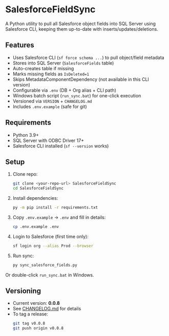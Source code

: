# SalesforceFieldSync

A Python utility to pull all Salesforce object fields into SQL Server using Salesforce CLI, keeping them up-to-date with inserts/updates/deletions.

## Features
- Uses Salesforce CLI (`sf force schema ...`) to pull object/field metadata
- Stores into SQL Server (`SalesforceFields` table)
- Auto-creates table if missing
- Marks missing fields as `IsDeleted=1`
- Skips MetadataComponentDependency (not available in this CLI version)
- Configurable via `.env` (DB + Org alias + CLI path)
- Windows batch script (`run_sync.bat`) for one-click execution
- Versioned via `VERSION` + `CHANGELOG.md`
- Includes `.env.example` (safe for git)

## Requirements
- Python 3.9+
- SQL Server with ODBC Driver 17+
- Salesforce CLI installed (`sf --version` works)

## Setup
1. Clone repo:
   ```bash
   git clone <your-repo-url> SalesforceFieldSync
   cd SalesforceFieldSync
   ```

2. Install dependencies:
   ```bash
   py -m pip install -r requirements.txt
   ```

3. Copy `.env.example` → `.env` and fill in details:
   ```bash
   cp .env.example .env
   ```

4. Login to Salesforce (first time only):
   ```bash
   sf login org --alias Prod --browser
   ```

5. Run sync:
   ```bash
   py sync_salesforce_fields.py
   ```

Or double-click `run_sync.bat` in Windows.

## Versioning
- Current version: **0.0.8**
- See [CHANGELOG.md](CHANGELOG.md) for details
- To tag a release:
   ```bash
   git tag v0.0.8
   git push origin v0.0.8
   ```
